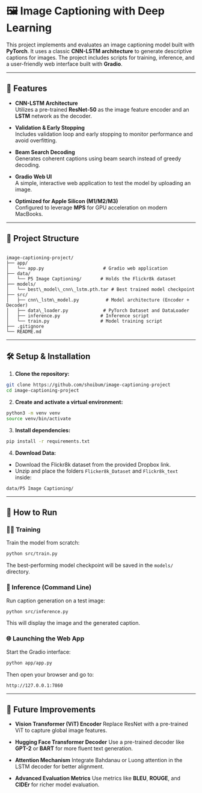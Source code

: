 # 🖼️ Image Captioning with Deep Learning

This project implements and evaluates an image captioning model built with **PyTorch**. It uses a classic **CNN-LSTM architecture** to generate descriptive captions for images. The project includes scripts for training, inference, and a user-friendly web interface built with **Gradio**.

---

## 🚀 Features

- **CNN-LSTM Architecture**  
  Utilizes a pre-trained **ResNet-50** as the image feature encoder and an **LSTM** network as the decoder.

- **Validation & Early Stopping**  
  Includes validation loop and early stopping to monitor performance and avoid overfitting.

- **Beam Search Decoding**  
  Generates coherent captions using beam search instead of greedy decoding.

- **Gradio Web UI**  
  A simple, interactive web application to test the model by uploading an image.

- **Optimized for Apple Silicon (M1/M2/M3)**  
  Configured to leverage **MPS** for GPU acceleration on modern MacBooks.

---

## 📁 Project Structure

```

image-captioning-project/
├── app/
│   └── app.py                      # Gradio web application
├── data/
│   └── P5 Image Captioning/       # Holds the Flickr8k dataset
├── models/
│   └── best\_model\_cnn\_lstm.pth.tar # Best trained model checkpoint
├── src/
│   ├── cnn\_lstm\_model.py          # Model architecture (Encoder + Decoder)
│   ├── data\_loader.py             # PyTorch Dataset and DataLoader
│   ├── inference.py               # Inference script
│   └── train.py                   # Model training script
├── .gitignore
└── README.md

````

---

## 🛠️ Setup & Installation

1. **Clone the repository:**
```bash
git clone https://github.com/shoibum/image-captioning-project
cd image-captioning-project
````

2. **Create and activate a virtual environment:**

```bash
python3 -m venv venv
source venv/bin/activate
```

3. **Install dependencies:**

```bash
pip install -r requirements.txt
```

4. **Download Data:**

* Download the Flickr8k dataset from the provided Dropbox link.
* Unzip and place the folders `Flicker8k_Dataset` and `Flickr8k_text` inside:

```
data/P5 Image Captioning/
```

---

## 🧪 How to Run

### 🏋️‍♀️ Training

Train the model from scratch:

```bash
python src/train.py
```

The best-performing model checkpoint will be saved in the `models/` directory.

### 🧾 Inference (Command Line)

Run caption generation on a test image:

```bash
python src/inference.py
```

This will display the image and the generated caption.

### 🌐 Launching the Web App

Start the Gradio interface:

```bash
python app/app.py
```

Then open your browser and go to:

```
http://127.0.0.1:7860
```

---

## 🔮 Future Improvements

* **Vision Transformer (ViT) Encoder**
  Replace ResNet with a pre-trained ViT to capture global image features.

* **Hugging Face Transformer Decoder**
  Use a pre-trained decoder like **GPT-2** or **BART** for more fluent text generation.

* **Attention Mechanism**
  Integrate Bahdanau or Luong attention in the LSTM decoder for better alignment.

* **Advanced Evaluation Metrics**
  Use metrics like **BLEU**, **ROUGE**, and **CIDEr** for richer model evaluation.
